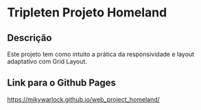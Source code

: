 # Tripleten Projeto Homeland

## Descrição

Este projeto tem como intuito a prática da responsividade e layout adaptativo com Grid Layout.

## Link para o Github Pages

https://mikywarlock.github.io/web_project_homeland/
